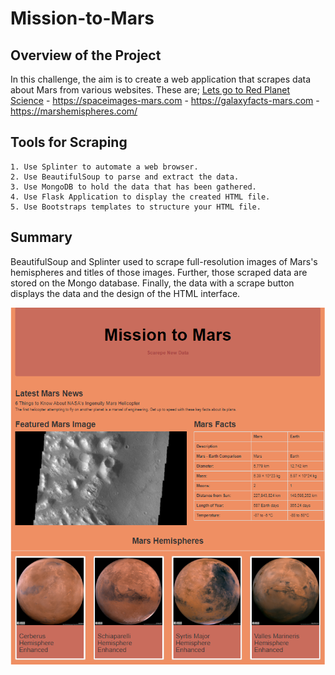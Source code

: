 # Mission-to-Mars
## Overview of the Project
In this challenge, the aim is to create a web application that scrapes data about Mars from various websites. These are;
   [Lets go to Red Planet Science](https://redplanetscience.com)
    - https://spaceimages-mars.com
    - https://galaxyfacts-mars.com
    - https://marshemispheres.com/
## Tools for Scraping
    1. Use Splinter to automate a web browser.
    2. Use BeautifulSoup to parse and extract the data.
    3. Use MongoDB to hold the data that has been gathered.
    4. Use Flask Application to display the created HTML file.
    5. Use Bootstraps templates to structure your HTML file.
## Summary
BeautifulSoup and Splinter used to scrape full-resolution images of Mars's hemispheres and titles of those images. Further, those scraped data are stored on the Mongo database. Finally, the data with a scrape button displays the data and the design of the HTML interface. 

<p align="center"><img src="https://github.com/zkirsan/Mission-to-Mars/blob/main/resources/the_scraping_webpage.png"></img></p>
